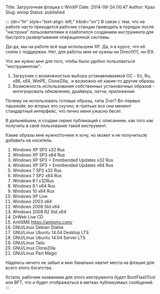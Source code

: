 Title: Загрузочная флэшка с WinXP
Date: 2014-09-24 00:47
Author: Краз
Slug: winxp
Status: published

::: {dir="ltr" style="text-align: left;" trbidi="on"}
В связи с тем, что на работе часто приходится рабочие станции приводить в порядок после "настроки" пользователями я озаботился созданием инструмента для быстрого развертывания операционной системы.  
  
Да-да, мы на работе всё еще используем ХР. Да, я в курсе, что её сняли с поддержки. Нет, для работы мне не нужны ни DirectX11, ни IE9.  
  
Что же нужно мне для того, чтобы было удобно пользоваться "инструментом":  
  
1. Загрузчик с возможностью выбора устанавливаемой ОС - En, Ru, x86, x64, WinPE, CloneZilla,  и возможно её какие-то другие образы.  
2. Возможность использования собственных установочных образов - интегрировать обновления, драйвера, патчи, приложения.  
  
Почему не использовать готовые образы, типа Zver? Во-первых паранойя; во-вторых это скучно; в-третьих все они меняют стандартный интерфейс, что лично меня ужасно бесит.  
  
В дальнейшем, я создам серию публикаций с описанием, как того как получить в своё пользование такой инструмент.  
  
Какие образы мне нужно(точнее я хочу, но может и не получиться) добавить на носитель:  

1.  Windows XP SP3 x32 Rus
2.  Windows XP SP3 x64 Rus
3.  Windows XP SP3 + Emmbended Updates x32 Rus
4.  Windows XP SP3 + Emmbended Updates x64 Rus
5.  Windows 7 SP2 x32 Rus
6.  Windows 7 SP2 x64 Rus
7.  Windows 8.1 x32Rus
8.  Windows 8.1 x64 Rus
9.  Windows 10 x64 Rus
10. Windows XP Live
11. Windows 2003 x64
12. Windows 2008 Std x64
13. Windows 2008 R2 Std x64
14. DrWeb Live CD
15. AntiSMS https://antisms.com/
16. GNU/Linux Debian Stable
17. GNU/Linux Ubuntu 14.04 Desktop LTS
18. GNU/Linux Ubuntu 14.04 Server LTS
19. GNU/Linux Tails
20. GNU/Linux CloneZilla
21. GNU/Linux Part Magic 

Надеюсь ничего не забыл и мне банально хватит места на флэшке для всего этого богатства.  
  
Кстати, рабочим названием для этого инструмента будет BootFlashTool или BFT, что и будет отображаться в метках публикуемых сообщений.
:::
